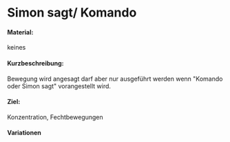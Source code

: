 # Simon sagt/ Komando

#### Material:

keines

#### Kurzbeschreibung:

Bewegung wird angesagt darf aber nur ausgeführt werden wenn "Komando oder Simon sagt" vorangestellt wird. 

#### Ziel:

Konzentration, Fechtbewegungen

#### Variationen
